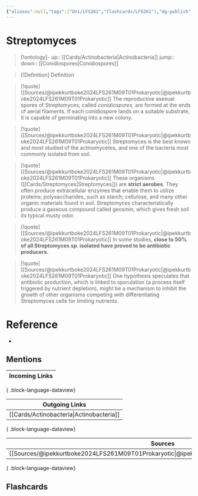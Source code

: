 ```yaml
---
{"aliases":null,"tags":["Uni/LFS261","flashcards/LFS261"],"dg-publish":true,"permalink":"/cards/streptomyces/","dgPassFrontmatter":true}
---
```


# Streptomyces

> [!ontology]-
> up:: [[Cards/Actinobacteria\|Actinobacteria]]
> jump:: 
> down:: [[Conidiospores\|Conidiospores]]

> [!Definition] Definition
> 

> [!quote] [[Sources/@ipekkurtboke2024LFS261M09T01Prokaryotic\|@ipekkurtboke2024LFS261M09T01Prokaryotic]]
> The reproductive asexual spores of Streptomyces, called *conidiospores*, are formed at the ends of aerial filaments. If each conidiospore lands on a suitable substrate, it is capable of germinating into a new colony.

> [!quote] [[Sources/@ipekkurtboke2024LFS261M09T01Prokaryotic\|@ipekkurtboke2024LFS261M09T01Prokaryotic]]
> Streptomyces is the best known and most studied of the actinomycetes, and one of the bacteria most commonly isolated from soil.

> [!quote] [[Sources/@ipekkurtboke2024LFS261M09T01Prokaryotic\|@ipekkurtboke2024LFS261M09T01Prokaryotic]]
> These organisms ([[Cards/Streptomyces\|Streptomyces]]) are **strict aerobes**. They often produce extracellular enzymes that enable them to utilize proteins; polysaccharides, such as starch; cellulose, and many other organic materials found in soil. Streptomyces characteristically produce a gaseous compound called geosmin, which gives fresh soil its typical musty odor.

> [!quote] [[Sources/@ipekkurtboke2024LFS261M09T01Prokaryotic\|@ipekkurtboke2024LFS261M09T01Prokaryotic]]
> In some studies, **close to 50% of all Streptomyces sp. isolated have proved to be antibiotic producers.**

> [!quote] [[Sources/@ipekkurtboke2024LFS261M09T01Prokaryotic\|@ipekkurtboke2024LFS261M09T01Prokaryotic]]
> One hypothesis speculates that antibiotic production, which is linked to sporulation (a process itself triggered by nutrient depletion), might be a mechanism to inhibit the growth of other organisms competing with differentiating Streptomyces cells for limiting nutrients.

# Reference
- 

## Mentions

| Incoming Links |
| -------------- |

{ .block-language-dataview}

| Outgoing Links                              |
| ------------------------------------------- |
| [[Cards/Actinobacteria\|Actinobacteria]] |

{ .block-language-dataview}

| Sources                                                                                           |
| ------------------------------------------------------------------------------------------------- |
| [[Sources/@ipekkurtboke2024LFS261M09T01Prokaryotic\|@ipekkurtboke2024LFS261M09T01Prokaryotic]] |

{ .block-language-dataview}

## Flashcards 
